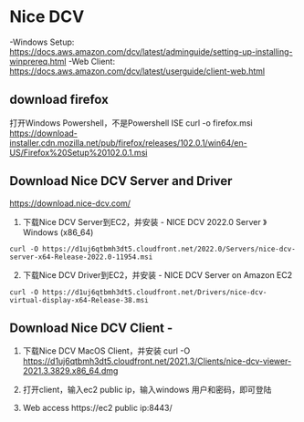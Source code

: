 
# Nice DCV

-Windows Setup: https://docs.aws.amazon.com/dcv/latest/adminguide/setting-up-installing-winprereq.html
-Web Client: https://docs.aws.amazon.com/dcv/latest/userguide/client-web.html

## download firefox

打开Windows Powershell，不是Powershell ISE
curl -o firefox.msi https://download-installer.cdn.mozilla.net/pub/firefox/releases/102.0.1/win64/en-US/Firefox%20Setup%20102.0.1.msi


## Download Nice DCV Server and Driver
https://download.nice-dcv.com/

1. 下载Nice DCV Server到EC2，并安装  - NICE DCV 2022.0 Server 》 Windows (x86_64)
```
curl -O https://d1uj6qtbmh3dt5.cloudfront.net/2022.0/Servers/nice-dcv-server-x64-Release-2022.0-11954.msi
```
2. 下载Nice DCV Driver到EC2，并安装 - NICE DCV Server on Amazon EC2
```
curl -O https://d1uj6qtbmh3dt5.cloudfront.net/Drivers/nice-dcv-virtual-display-x64-Release-38.msi
```
## Download Nice DCV Client - 

1. 下载Nice DCV MacOS Client，并安装
curl -O https://d1uj6qtbmh3dt5.cloudfront.net/2021.3/Clients/nice-dcv-viewer-2021.3.3829.x86_64.dmg

2. 打开client，输入ec2 public ip，输入windows 用户和密码，即可登陆

3. Web access
https://ec2 public ip:8443/






